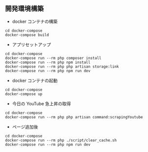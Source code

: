 ## 開発環境構築

- docker コンテナの構築

```
cd docker-compose
docker-compose build
```

- アプリセットアップ

```
cd docker-compose
docker-compose run --rm php composer install
docker-compose run --rm php npm install
docker-compose run --rm php php artisan storage:link
docker-compose run --rm php npm run dev
```

- docker コンテナの起動

```
cd docker-compose
docker-compose up
```

- 今日の YouTube 急上昇の取得

```
cd docker-compose
docker-compose run --rm php php artisan command:scrapingYoutube
```

- ページ追加後

```
cd docker-compose
docker-compose run --rm php ./script/clear_cache.sh
docker-compose run --rm php npm run dev
```
